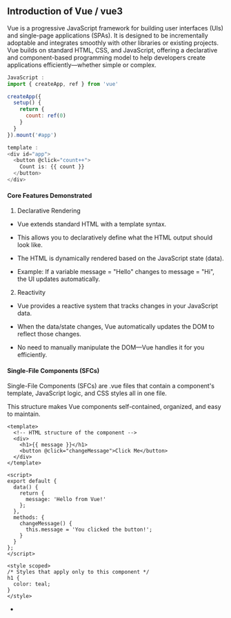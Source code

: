 ## Introduction of Vue / vue3

Vue is a progressive JavaScript framework for building user interfaces (UIs) and single-page applications (SPAs). It is designed to be incrementally adoptable and integrates smoothly with other libraries or existing projects. Vue builds on standard HTML, CSS, and JavaScript, offering a declarative and component-based programming model to help developers create applications efficiently—whether simple or complex.

```js
JavaScript : 
import { createApp, ref } from 'vue'

createApp({
  setup() {
    return {
      count: ref(0)
    }
  }
}).mount('#app')

template : 
<div id="app">
  <button @click="count++">
    Count is: {{ count }}
  </button>
</div>

```

#### **Core Features Demonstrated**
1. Declarative Rendering
- Vue extends standard HTML with a template syntax.

- This allows you to declaratively define what the HTML output should look like.

- The HTML is dynamically rendered based on the JavaScript state (data).

- Example: If a variable message = "Hello" changes to message = "Hi", the UI updates automatically.

2. Reactivity
- Vue provides a reactive system that tracks changes in your JavaScript data.

- When the data/state changes, Vue automatically updates the DOM to reflect those changes.

- No need to manually manipulate the DOM—Vue handles it for you efficiently.

#### **Single-File Components (SFCs)**

Single-File Components (SFCs) are .vue files that contain a component's template, JavaScript logic, and CSS styles all in one file.

This structure makes Vue components self-contained, organized, and easy to maintain.

```
<template>
  <!-- HTML structure of the component -->
  <div>
    <h1>{{ message }}</h1>
    <button @click="changeMessage">Click Me</button>
  </div>
</template>

<script>
export default {
  data() {
    return {
      message: 'Hello from Vue!'
    };
  },
  methods: {
    changeMessage() {
      this.message = 'You clicked the button!';
    }
  }
};
</script>

<style scoped>
/* Styles that apply only to this component */
h1 {
  color: teal;
}
</style>
```

- <template>: Defines the HTML layout of the component. 
- <script>: Contains the JavaScript logic (data, methods, lifecycle hooks).
- <style>: Adds CSS styles specific to this component.
The scoped attribute ensures styles apply only within this component.

#### **Types of API styles**

There are two types : Options API and Composition API

1. Options API

define your component by using options like data, methods, computed, watch, etc. This api style is easy to understand.

```
<script>
export default {
  data() {
    return {
      count: 0
    };
  },
  methods: {
    increment() {
      this.count++;
    }
  },
  computed: {
    doubled() {
      return this.count * 2;
    }
  }
};
</script>
```

2. Composition API

Vue's setup() function to compose logic using reactive primitives like ref, reactive, computed, watch, etc.

This API style used for larger and more complex components.

Composition API can be written in two different styles : 

i. Using <script setup>

A compiler-enhanced syntax that makes Composition API more concise and readable.No need for export default or return from setup() — everything is automatically available in the template.

```
<script setup>
import { ref, computed } from 'vue';

const count = ref(0);
const increment = () => {
  count.value++;
};
const doubled = computed(() => count.value * 2);
</script>

<template>
  <div>
    <p>Count: {{ count }}</p>
    <p>Doubled: {{ doubled }}</p>
    <button @click="increment">Increase</button>
  </div>
</template>

```

ii. Using setup() function 

Standard way to define Composition API logic. Write a setup() function inside the export default block and return everything you want to expose to the template.

```
<script>
import { ref, computed } from 'vue';

export default {
  setup() {
    const count = ref(0);
    const increment = () => {
      count.value++;
    };
    const doubled = computed(() => count.value * 2);

    return {
      count,
      increment,
      doubled
    };
  }
};
</script>

<template>
  <p>Count: {{ count }}</p>
  <p>Doubled: {{ doubled }}</p>
  <button @click="increment">+1</button>
</template>
```

#### Options API and Composition API

| Feature            | Options API             | Composition API           |
|--------------------|--------------------------|----------------------------|
| Readability        | Easier for beginners     | More abstract, needs practice |
| Logic Organization | Scattered in options     | Grouped by feature         |
| TypeScript Support | Decent                   | Excellent                  |
| Code Reuse         | Mixins (less ideal)      | Composables (cleaner)      |
| Flexibility        | Less flexible            | Highly flexible            |

Note : 
- If you're just getting started, go with Options API.
- If you're building for the long run, learning and using the Composition API is totally worth it.
